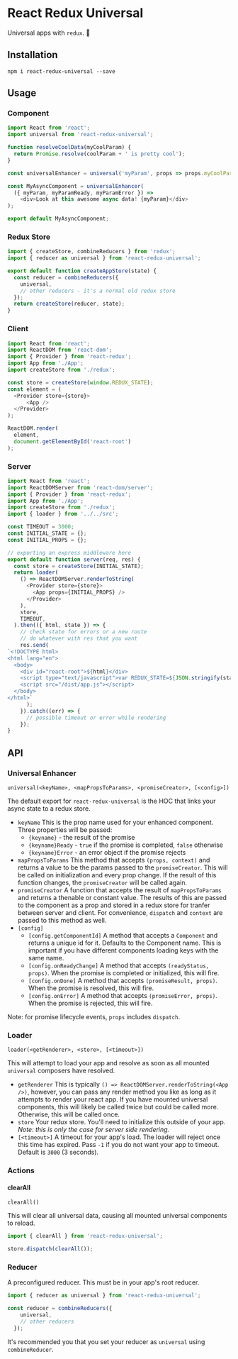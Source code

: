 # React Redux Universal

Universal apps with `redux`. :stars:

## Installation

`npm i react-redux-universal --save`

## Usage

### Component

```js
import React from 'react';
import universal from 'react-redux-universal';

function resolveCoolData(myCoolParam) {
  return Promise.resolve(coolParam + ' is pretty cool');
}

const universalEnhancer = universal('myParam', props => props.myCoolParam, resolveCoolData);

const MyAsyncComponent = universalEnhancer(
  ({ myParam, myParamReady, myParamError }) =>
    <div>Look at this awesome async data! {myParam}</div>
);

export default MyAsyncComponent;
```

### Redux Store

```js
import { createStore, combineReducers } from 'redux';
import { reducer as universal } from 'react-redux-universal';

export default function createAppStore(state) {
  const reducer = combineReducers({
    universal,
    // other reducers - it's a normal old redux store
  });
  return createStore(reducer, state);
}
```

### Client

```js
import React from 'react';
import ReactDOM from 'react-dom';
import { Provider } from 'react-redux';
import App from './App';
import createStore from './redux';

const store = createStore(window.REDUX_STATE);
const element = (
  <Provider store={store}>
      <App />
  </Provider>
);

ReactDOM.render(
  element,
  document.getElementById('react-root')
);
```

### Server

```js
import React from 'react';
import ReactDOMServer from 'react-dom/server';
import { Provider } from 'react-redux';
import App from './App';
import createStore from './redux';
import { loader } from '../../src';

const TIMEOUT = 3000;
const INITIAL_STATE = {};
const INITIAL_PROPS = {};

// exporting an express middleware here
export default function server(req, res) {
  const store = createStore(INITIAL_STATE);
  return loader(
    () => ReactDOMServer.renderToString(
      <Provider store={store}>
        <App props={INITIAL_PROPS} />
      </Provider>
    ),
    store,
    TIMEOUT,
  ).then(({ html, state }) => {
    // check state for errors or a new route
    // do whatever with res that you want
    res.send(
`<!DOCTYPE html>
<html lang="en">
  <body>
    <div id="react-root">${html}</div>
    <script type="text/javascript">var REDUX_STATE=${JSON.stringify(state)}</script>
    <script src="/dist/app.js"></script>
  </body>
</html>`
      );
    }).catch((err) => {
      // possible timeout or error while rendering
    });
}
```

## API

### Universal Enhancer

`universal(<keyName>, <mapPropsToParams>, <promiseCreator>, [<config>])`

The default export for `react-redux-universal` is the HOC that links your async state to a redux store.

- `keyName` This is the prop name used for your enhanced component. Three properties will be passed:
    - `{keyname}` - the result of the promise
    - `{keyname}Ready` - `true` if the promise is completed, `false` otherwise
    - `{keyname}Error` - an error object if the promise rejects
- `mapPropsToParams` This method that accepts `(props, context)` and returns a value to be the params passed to the `promiseCreator`. This will be called on initialization and every prop change. If the result of this function changes, the `promiseCreator` will be called again.
- `promiseCreator` A function that accepts the result of `mapPropsToParams` and returns a thenable or constant value. The results of this are passed to the component as a prop and stored in a redux store for tranfer between server and client. For convenience, `dispatch` and `context` are passed to this method as well.
- `[config]`
    - `[config.getComponentId]` A method that accepts a `Component` and returns a unique id for it. Defaults to the Component name. This is important if you have different components loading keys with the same name.
    - `[config.onReadyChange]` A method that accepts `(readyStatus, props)`. When the promise is completed or initialized, this will fire.
    - `[config.onDone]` A method that accepts `(promiseResult, props)`. When the promise is resolved, this will fire.
    - `[config.onError]` A method that accepts `(promiseError, props)`. When the promise is rejected, this will fire.

Note: for promise lifecycle events, `props` includes `dispatch`.

### Loader

`loader(<getRenderer>, <store>, [<timeout>])`

This will attempt to load your app and resolve as soon as all mounted `universal` composers have resolved.

- `getRenderer` This is typically `() => ReactDOMServer.renderToString(<App />)`, however, you can pass any render method you like as long as it attempts to render your react app. If you have mounted universal components, this will likely be called twice but could be called more. Otherwise, this will be called once.
- `store` Your redux store. You'll need to initialize this outside of your app. *Note: this is only the case for server side rendering.*
- `[<timeout>]` A timeout for your app's load. The loader will reject once this time has expired. Pass `-1` if you do not want your app to timeout. Default is `3000` (3 seconds).

### Actions

#### clearAll

`clearAll()`

This will clear all universal data, causing all mounted universal components to reload.

```js
import { clearAll } from 'react-redux-universal';

store.dispatch(clearAll());
```

### Reducer

A preconfigured reducer. This must be in your app's root reducer.

```js
import { reducer as universal } from 'react-redux-universal';

const reducer = combineReducers({
    universal,
    // other reducers
  });
```

It's recommended you that you set your reducer as `universal` using `combineReducer`.

